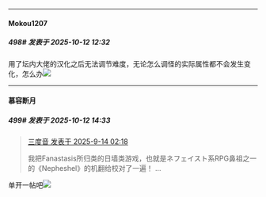 ﻿
*****

####  Mokou1207  
##### 498#       发表于 2025-10-12 12:32

用了坛内大佬的汉化之后无法调节难度，无论怎么调怪的实际属性都不会发生变化，怎么办<img src="https://static.stage1st.com/image/smiley/face2017/018.png" referrerpolicy="no-referrer">


*****

####  慕容断月  
##### 499#       发表于 2025-10-12 14:33

<blockquote><a href="httphttps://stage1st.com/2b/forum.php?mod=redirect&amp;goto=findpost&amp;pid=68423549&amp;ptid=2246453" target="_blank">三度音 发表于 2025-9-14 02:18</a>

我把Fanastasis所归类的日墙类游戏，也就是ネフェイスト系RPG鼻祖之一的《Nepheshel》的机翻给校对了一遍！ ...</blockquote>
单开一帖吧<img src="https://static.stage1st.com/image/smiley/face2017/018.png" referrerpolicy="no-referrer">

